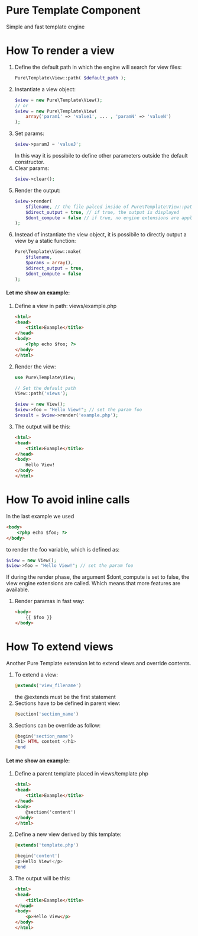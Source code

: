# Pure Template Component
Simple and fast template engine
# How To render a view
1. Define the default path in which the engine will search for view files:
    ```php
    Pure\Template\View::path( $default_path );
    ```
2. Instantiate a view object:
    ```php
    $view = new Pure\Template\View();
    // or
    $view = new Pure\Template\View(
        array('param1' => 'value1', ... , 'paramN' => 'valueN')
    );
    ```
3. Set params:
    ```php
    $view->paramJ = 'valueJ';
    ```
    In this way it is possibile to define other parameters outside the default constructor.
4. Clear params:
    ```php
    $view->clear();
    ```
5. Render the output:
    ```php
    $view->render(
        $filename, // the file palced inside of Pure\Template\View::path()
        $direct_output = true, // if true, the output is displayed
        $dont_compute = false // if true, no engine extensions are applied
    );
    ```
7. Instead of instantiate the view object, it is possibile to directly output a view by a static function:
    ```php
    Pure\Template\View::make(
        $filename,
        $params = array(),
        $direct_output = true,
        $dont_compute = false
    );
    ```
#### Let me show an example:
1. Define a view in path: views/example.php
    ```html
    <html>
    <head>
        <title>Example</title>
    </head>
    <body>
        <?php echo $foo; ?>
    </body>
    </html>
    ```
2. Render the view:
    ```php
    use Pure\Template\View;

    // Set the default path
    View::path('views');

    $view = new View();
    $view->foo = "Hello View!"; // set the param foo
    $result = $view->render('example.php');
    ```
3. The output will be this:
    ```html
    <html>
    <head>
        <title>Example</title>
    </head>
    <body>
        Hello View!
    </body>
    </html>
    ```
# How To avoid <?php ?> inline calls
In the last example we used
```html
<body>
    <?php echo $foo; ?>
</body>
```
to render the foo variable, which is defined as:
```php
$view = new View();
$view->foo = "Hello View!"; // set the param foo
```
If during the render phase, the argument $dont_compute is set to false, the view engine extensions are called. Which means that more features are available.
1. Render paramas in fast way:
    ```html
    <body>
        {{ $foo }}
    </body>
    ```
# How To extend views
Another Pure Template extension let to extend views and override contents.
1. To extend a view:
    ```php
    @extends('view_filename')
    ```
    the @extends must be the first statement
2. Sections have to be defined in parent view:
    ```php
    @section('section_name')
    ```
3. Sections can be override as follow:
    ```php
    @begin('section_name')
    <h1> HTML content </h1>
    @end
    ```
#### Let me show an example:
1. Define a parent template placed in views/template.php
    ```html
    <html>
    <head>
        <title>Example</title>
    </head>
    <body>
        @section('content')
    </body>
    </html>
    ```
2. Define a new view derived by this template:
    ```php
    @extends('template.php')

    @begin('content')
    <p>Hello View!</p>
    @end
    ```
3. The output will be this:
    ```html
    <html>
    <head>
        <title>Example</title>
    </head>
    <body>
        <p>Hello View</p>
    </body>
    </html>
    ```

